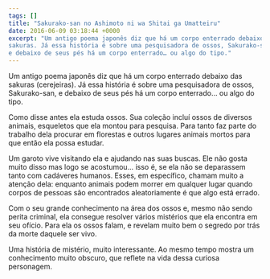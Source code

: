 ```yaml
---
tags: []
title: "Sakurako-san no Ashimoto ni wa Shitai ga Umatteiru"
date: 2016-06-09 03:18:44 +0000
excerpt: "Um antigo poema japonês diz que há um corpo enterrado debaixo das
sakuras. Já essa história é sobre uma pesquisadora de ossos, Sakurako-san,
e debaixo de seus pés há um corpo enterrado… ou algo do tipo."
---
```


Um antigo poema japonês diz que há um corpo enterrado debaixo das sakuras
(cerejeiras). Já essa história é sobre uma pesquisadora de ossos,
Sakurako-san, e debaixo de seus pés há um corpo enterrado… ou algo do
tipo.

Como disse antes ela estuda ossos. Sua coleção incluí ossos de diversos
animais, esqueletos que ela montou para pesquisa. Para tanto faz parte do
trabalho dela procurar em florestas e outros lugares animais mortos para
que então ela possa estudar.

Um garoto vive visitando ela e ajudando nas suas buscas. Ele não gosta
muito disso mas logo se acostumou… isso é, se ela não se deparassem tanto
com cadáveres humanos. Esses, em específico, chamam muito a atenção dela:
enquanto animais podem morrer em qualquer lugar quando corpos de pessoas
são encontrados aleatoriamente é que algo está errado.

Com o seu grande conhecimento na área dos ossos e, mesmo não sendo perita
criminal, ela consegue resolver vários mistérios que ela encontra em seu
ofício. Para ela os ossos falam, e revelam muito bem o segredo por trás da
morte daquele ser vivo.

Uma história de mistério, muito interessante. Ao mesmo tempo mostra um
conhecimento muito obscuro, que reflete na vida dessa curiosa personagem.